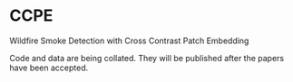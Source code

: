 # CCPE
Wildfire Smoke Detection with Cross Contrast Patch Embedding

Code and data are being collated. They will be published after the papers have been accepted.
